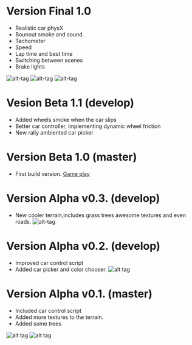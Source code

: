 # Version Final 1.0
- Realistic car physX
- Bounout smoke and sound.
- Tachometer
- Speed
- Lap time and best time
- Switching between scenes
- Brake lights

![alt-tag](http://www.subeimagenes.com/img/burnout-1740256.png)
![alt-tag](http://www.subeimagenes.com/img/rally-scrum-24-05-2017-20-18-51-1740246.png)
![alt-tag](http://www.subeimagenes.com/img/rally-scrum-24-05-2017-20-21-17-1740247.png)

# Vesion Beta 1.1 (develop)
- Added wheels smoke when the car slips
- Better car controller, implementing dynamic wheel friction
- New rally ambiented car picker

# Version Beta 1.0 (master)
- First build version.
[Game play](https://www.youtube.com/watch?v=_2VMeQSwfKE&t=57s)

# Version Alpha v0.3. (develop)
- New cooler terrain,includes grass trees awesome textures and even roads.
![alt-tag](http://www.subeimagenes.com/img/captura-1734617.PNG)

# Version Alpha v0.2. (develop)
- Improved car control script
- Added car picker and color chooser.
![alt tag](http://www.subeimagenes.com/img/carpciker-1729560.PNG)

# Version Alpha v0.1. (master)
- Included car control script
- Added more textures to the terrain.
- Added some trees

![alt tag](http://www.subeimagenes.com/img/alfa-0-1727997.PNG)
![alt tag](http://www.subeimagenes.com/img/alfa-1-1727995.PNG)

